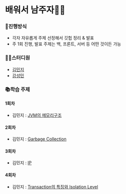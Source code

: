 # 배워서 남주자🧑‍🏫
### 🌳진행방식
- 각자 자유롭게 주제 선정해서 깃헙 정리 & 발표
- 주 1회 진행, 발표 주제는 백, 프론트, 서버 등 어떤 것이든 가능

### 👨‍💻스터디원
- [김민지](https://github.com/jeejee1106)
- [강성민](https://github.com/Kesim)

### 📚학습 주제
#### 1회차
- 김민지 : [JVM의 메모리구조](https://github.com/jeejee1106/free-study/blob/main/study/1%ED%9A%8C%EC%B0%A8_JVM%EC%9D%98%20%EB%A9%94%EB%AA%A8%EB%A6%AC%EA%B5%AC%EC%A1%B0.md)

#### 2회차
- 김민지 : [Garbage Collection](https://github.com/jeejee1106/free-study/blob/main/study/2%ED%9A%8C%EC%B0%A8_GarbageCollection.md)

#### 3회차
- 김민지 : [IP](https://github.com/jeejee1106/free-study/blob/main/study/3%ED%9A%8C%EC%B0%A8_IP.md)

#### 4회차
- 김민지 : [Transaction의 특징와 Isolation Level](https://github.com/jeejee1106/free-study/blob/main/study/4%ED%9A%8C%EC%B0%A8_Transaction%EC%9D%98%20%ED%8A%B9%EC%A7%95%EA%B3%BC%20Isolation%20Level.md)
